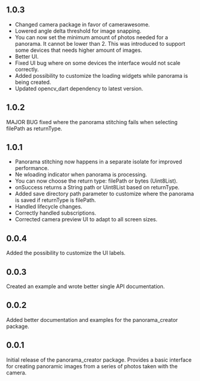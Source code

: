 ## 1.0.3

* Changed camera package in favor of camerawesome.
* Lowered angle delta threshold for image snapping.
* You can now set the minimum amount of photos needed for a panorama. It cannot be lower than 2. This was introduced to support some devices that needs higher amount of images.
* Better UI.
* Fixed UI bug where on some devices the interface would not scale correctly.
* Added possibility to customize the loading widgets while panorama is being created.
* Updated opencv_dart dependency to latest version.

## 1.0.2

MAJOR BUG fixed where the panorama stitching fails when selecting filePath as returnType.

## 1.0.1

* Panorama stitching now happens in a separate isolate for improved performance.
* Ne wloading indicator when panorama is processing.
* You can now choose the return type: filePath or bytes (Uint8List).
* onSuccess returns a String path or Uint8List based on returnType.
* Added save directory path parameter to customize where the panorama is saved if returnType is filePath.
* Handled lifecycle changes.
* Correctly handled subscriptions.
* Corrected camera preview UI to adapt to all screen sizes.

## 0.0.4

Added the possibility to customize the UI labels.

## 0.0.3

Created an example and wrote better single API documentation.

## 0.0.2

Added better documentation and examples for the panorama_creator package.

## 0.0.1

Initial release of the panorama_creator package.
Provides a basic interface for creating panoramic images from a series of photos taken with the camera.

